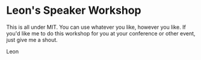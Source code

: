 Leon's Speaker Workshop
================

This is all under MIT. You can use whatever you like, however you like. If you'd like me to do this workshop for you at your conference or other event, just give me a shout. 

Leon 
